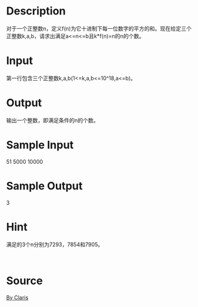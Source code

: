 
# Description

<div class="content"><div>对于一个正整数n，定义f(n)为它十进制下每一位数字的平方的和。现在给定三个正整数k,a,b，请求出满足a&lt;=n&lt;=b且k*f(n)=n的n的个数。</div>
<div></div>
<p></p></div>

# Input

<div class="content"><div>第一行包含三个正整数k,a,b(1&lt;=k,a,b&lt;=10^18,a&lt;=b)。</div>
<div></div>
<p></p></div>

# Output

<div class="content"><div>输出一个整数，即满足条件的n的个数。</div>
<div></div>
<p></p></div>

# Sample Input

<div class="content"><span class="sampledata">51 5000 10000</span></div>

# Sample Output

<div class="content"><span class="sampledata">3</span></div>

# Hint

<div class="content"><p></p><p>满足的3个n分别为7293，7854和7905。</p><br/>
<p></p><p></p></div>

# Source

<div class="content"><p><a href="problemset.php?search=By Claris">By Claris</a></p></div>

